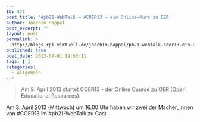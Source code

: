 ```yaml
---
ID: 471
post_title: '#pb21-WebTalk – #COER13 – ein Online-Kurs zu OER'
author: Joachim Happel
post_excerpt: ""
layout: post
permalink: >
  http://blogs.rpi-virtuell.de/joachim-happel/pb21-webtalk-coer13-ein-online-kurs-zu-oer/
published: true
post_date: 2013-04-01 19:53:11
tags: [ ]
categories:
  - Allgemein
---
```

<blockquote>Am 8. April 2013 startet COER13 - der Online Course zu OER (Open Educational Resources).</blockquote>
Am 3. April 2013 (Mittwoch) um 16.00 Uhr haben wir zwei der Macher_innen von #COER13 im #pb21-WebTalk zu Gast.

&nbsp;